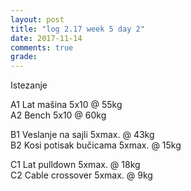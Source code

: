 ```yaml
---
layout: post
title: "log 2.17 week 5 day 2"
date: 2017-11-14
comments: true
grade:
---
```


Istezanje

A1 Lat mašina 5x10 @ 55kg     
A2 Bench 5x10 @ 60kg  

B1 Veslanje na sajli 5xmax. @ 43kg  
B2 Kosi potisak bučicama 5xmax. @ 15kg    

C1 Lat pulldown 5xmax. @ 18kg                
C2 Cable crossover 5xmax. @ 9kg      
